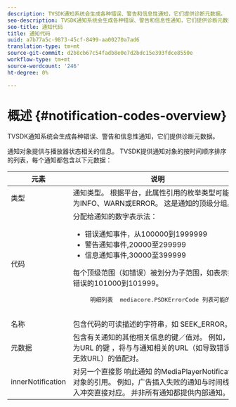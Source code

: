 ```yaml
---
description: TVSDK通知系统会生成各种错误、警告和信息性通知，它们提供诊断元数据。
seo-description: TVSDK通知系统会生成各种错误、警告和信息性通知，它们提供诊断元数据。
seo-title: 通知代码
title: 通知代码
uuid: a7b77a5c-9873-45cf-8499-aa00270a7ad6
translation-type: tm+mt
source-git-commit: d2b8cb67c54fadb8e0e7d2bdc15e393fdce8550e
workflow-type: tm+mt
source-wordcount: '246'
ht-degree: 0%

---
```



# 概述 {#notification-codes-overview}

TVSDK通知系统会生成各种错误、警告和信息性通知，它们提供诊断元数据。

通知对象提供与播放器状态相关的信息。 TVSDK提供通知对象的按时间顺序排序的列表，每个通知都包含以下元数据：

<table frame="all" colsep="1" rowsep="1" id="table_DBA8CACF02DB4AF2B053E560850B49CE"> 
 <thead> 
  <tr rowsep="1"> 
   <th colname="1" class="entry"> 元素 </th> 
   <th colname="2" class="entry"> 说明 </th> 
  </tr> 
 </thead>
 <tbody> 
  <tr rowsep="1"> 
   <td colname="1"> 类型 </td> 
   <td colname="2"> 通知类型。 根据平台，此属性引用的枚举类型可能值为INFO、WARN或ERROR。 这是通知的顶级分组。 </td> 
  </tr> 
  <tr rowsep="1"> 
   <td colname="1"> 代码 </td> 
   <td colname="2">分配给通知的数字表示法： 
    <ul id="ul_31AB497C6FFA452496DD09B0D78687B9"> 
     <li id="li_53E75022C50246E0982E315D04EFD8B3">错误通知事件，从100000到1999999 </li> 
     <li id="li_11AE91D1325E4F718228E662C9C55F9A">警告通知事件,20000至299999 </li> 
     <li id="li_6D3EA03845294DC2BAD1ACF507639E51">信息通知事件,30000至399999 </li> 
    </ul> <p>每个顶级范围（如错误）被划分为子范围，如表示播放错误的101000到101999。 </p>
    <pre>
     明细列表 <span class="codeph"> mediacore.PSDKErrorCode</span> 列表可能的值。
    </pre> </td> 
  </tr> 
  <tr rowsep="1"> 
   <td colname="1"> 名称 </td> 
   <td colname="2">包含代码的可读描述的字符串，如 <span class="codeph"> SEEK_ERROR</span>。 </td> 
  </tr> 
  <tr rowsep="1"> 
   <td colname="1"> 元数据 </td> 
   <td colname="2">包含有关通知的其他相关信息的键／值对。 例如，名为URL <span class="codeph"> 的键</span> ，将与与通知相关的URL（如导致错误的无效URL）的值配对。 </td> 
  </tr> 
  <tr rowsep="0"> 
   <td colname="1"> innerNotification </td> 
   <td colname="2">对另一个直接影 <span class="codeph"> 响此通知</span> 的MediaPlayerNotification对象的引用。 例如，广告插入失败的通知与时间线插入冲突直接对应。 并非所有通知都提供内部通知。 </td> 
  </tr> 
 </tbody> 
</table>

